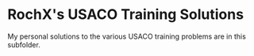 # RochX's USACO Training Solutions
My personal solutions to the various USACO training problems are in this subfolder.
